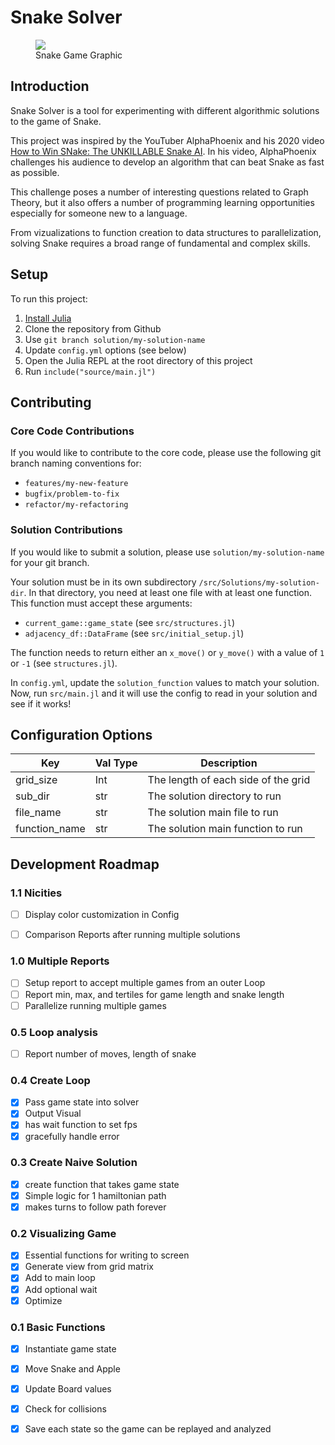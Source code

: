 # Snake Solver
<figure><img src="https://static.thenounproject.com/png/226219-200.png"><figcaption>Snake Game Graphic</figcaption></figure>

## Introduction

Snake Solver is a tool for experimenting with different algorithmic solutions to
the game of Snake.

This project was inspired by the YouTuber AlphaPhoenix and his 2020 video
[How to Win SNake: The UNKILLABLE Snake AI](https://www.youtube.com/watch?v=TOpBcfbAgPg).
In his video, AlphaPhoenix challenges his audience to develop an algorithm that can
beat Snake as fast as possible. 

This challenge poses a number of interesting questions related to Graph Theory, 
but it also offers a number of programming learning opportunities especially
for someone new to a language.

From vizualizations to function creation to data structures to parallelization, 
solving Snake requires a broad range of fundamental and complex skills.

## Setup
To run this project:
1. [Install Julia](https://julialang.org/downloads/)
2. Clone the repository from Github
3. Use `git branch solution/my-solution-name`
4. Update `config.yml` options (see below)
5. Open the Julia REPL at the root directory of this project
6. Run `include("source/main.jl")`

## Contributing
### Core Code Contributions
If you would like to contribute to the core code, please use the following git branch
naming conventions for:
- `features/my-new-feature`
- `bugfix/problem-to-fix`
- `refactor/my-refactoring`

### Solution Contributions
If you would like to submit a solution, please use `solution/my-solution-name` for your git branch.

Your solution must be in its own subdirectory `/src/Solutions/my-solution-dir`. 
In that directory, you need at least one file with at least one function.
This function must accept these arguments:
- `current_game::game_state` (see `src/structures.jl`)
- `adjacency_df::DataFrame` (see `src/initial_setup.jl`)

The function needs to return either an `x_move()` or `y_move()` with a value of `1` or `-1` (see `structures.jl`).

In `config.yml`, update the `solution_function` values to match your solution.
Now, run `src/main.jl` and it will use the config to read in your solution and see
if it works!

## Configuration Options
|   Key             |   Val Type    |   Description       |
|   ------          |   --------    |  -----------        |
|   grid_size       |   Int         | The length of each side of the grid |
|   sub_dir         |   str         | The solution directory to run     |
|   file_name       |   str         | The solution main file to run |
|   function_name   |   str         | The solution main function to run |

## Development Roadmap 
### 1.1 Nicities
- [ ] Display color customization in Config
- [ ] Comparison Reports after running multiple solutions


### 1.0 Multiple Reports
- [ ] Setup report to accept multiple games from an outer Loop
- [ ] Report min, max, and tertiles for game length and snake length
- [ ] Parallelize running multiple games

### 0.5 Loop analysis
- [ ] Report number of moves, length of snake

### 0.4 Create Loop
- [x] Pass game state into solver
- [x] Output Visual
- [x] has wait function to set fps
- [x] gracefully handle error

### 0.3 Create Naive Solution
- [x] create function that takes game state
- [x] Simple logic for 1 hamiltonian path
- [x] makes turns to follow path forever

### 0.2 Visualizing Game
- [x] Essential functions for writing to screen
- [x] Generate view from grid matrix
- [x] Add to main loop
- [x] Add optional wait
- [x] Optimize

### 0.1 Basic Functions
- [x] Instantiate game state
- [x] Move Snake and Apple
- [x] Update Board values
- [x] Check for collisions
- [x] Save each state so the game can be replayed and analyzed


